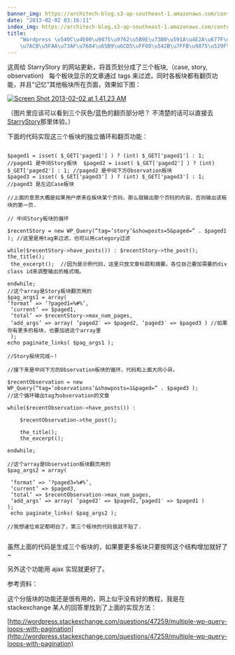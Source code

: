 ```yaml
---
banner_img: https://architech-blog.s3-ap-southeast-1.amazonaws.com/content/images/uploads/2013/02/Screen-Shot-2013-02-02-at-1.41.23-AM.png
date: "2013-02-02 03:16:11"
index_img: https://architech-blog.s3-ap-southeast-1.amazonaws.com/content/images/uploads/2013/02/Screen-Shot-2013-02-02-at-1.41.23-AM.png
title:
    "Wordpress \u540C\u4E00\u9875\u9762\u5B9E\u73B0\u591A\u4E2A\u677F\u5757\u72EC\
    \u7ACB\u5FAA\u73AF\u7684\u65B9\u6CD5\uFF08\u542B\u7FFB\u9875\u529F\u80FD\uFF1A\uFF09"
---
```


这周给 StarryStory 的网站更新，将首页划分成了三个板块,（case, story, observation)   每个板块显示的文章通过 tags 来过滤，同时各板块都有翻页功能，并且“记忆”其他板块所在页面，效果如下图：

[![Screen Shot 2013-02-02 at 1.41.23 AM](https://architech-blog.s3-ap-southeast-1.amazonaws.com/content/images/uploads/2013/02/Screen-Shot-2013-02-02-at-1.41.23-AM-293x300.png)](https://architech-blog.s3-ap-southeast-1.amazonaws.com/content/images/uploads/2013/02/Screen-Shot-2013-02-02-at-1.41.23-AM.png)

（图片里应该可以看到三个灰色/蓝色的翻页部分吧？ 不清楚的话可以直接去[StarryStory](http://starrystory.org)那里体验。）

下面的代码实现这三个板块的独立循环和翻页功能：

<pre><code>  
$paged1 = isset( $_GET['paged1'] ) ? (int) $_GET['paged1'] : 1; //paged1 是中间Story板块  $paged2 = isset( $_GET['paged2'] ) ? (int) $_GET['paged2'] : 1; //paged2 是中间下方Observation板块  
$paged3 = isset( $_GET['paged3'] ) ? (int) $_GET['paged3'] : 1; //paged3 是左边Case板块

//上面的意思大概是如果用户原来在板块某个页码，那么就输出那个页码的内容，否则输出该板块的第一页.

// 中间Story板块的循环

$recentStory = new WP_Query(“tag=’story’&showposts=5&paged=” . $paged1 ); //这里是用tag来过滤，也可以用category过滤

while($recentStory->have_posts()) : $recentStory->the_post();
the_title();  
 the_excerpt();  //因为是示例代码，这里只放文章标题和摘要。各位自己要加需要的div class id来调整输出的格式哦。

endwhile;
//这个array是Story板块翻页用的
$pag_args1 = array(
‘format’ => ‘?paged1=%#%’,  
 ‘current’ => $paged1,  
 ‘total’ => $recentStory->max_num_pages,  
 ‘add_args’ => array( ‘paged2′ => $paged2, ‘paged3′ => $paged3 ) //如果你有更多的板块，也要加进这个array里  
 );  
echo paginate_links( $pag_args1 );

//Story板块完成~！

//接下来是中间下方的Observation板块的循环，代码和上面大同小异。

$recentObservation = new WP_Query(“tag=’observations’&showposts=1&paged=” . $paged3 );
//这个循环输出tag为observation的文章

while($recentObservation->have_posts()) :     

    $recentObservation->the_post();

    the_title();  
    the_excerpt();

endwhile;

//这个array是Observation板块翻页用的  
$pag_args2 = array(

 ‘format’ => ‘?paged3=%#%’,  
 ‘current’ => $paged3,  
 ‘total’ => $recentObservation->max_num_pages,  
 ‘add_args’ => array( ‘paged2′ => $paged2,’paged1′ => $paged1 )  
);  
 echo paginate_links( $pag_args2 );

//我想诸位肯定都明白了，第三个板块的代码我就不贴了.

</code></pre>

虽然上面的代码是生成三个板块的，如果要更多板块只要按照这个结构增加就好了~

另外这个功能用 ajax 实现就更好了。

参考资料：

这个分版块的功能还是很有用的，网上似乎没有好的教程，我是在 stackexchange 某人的回答里找到了上面的实现方法：

[http://wordpress.stackexchange.com/questions/47259/multiple-wp-query-loops-with-pagination](http://wordpress.stackexchange.com/questions/47259/multiple-wp-query-loops-with-pagination)
